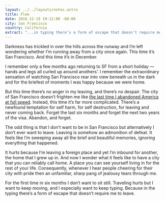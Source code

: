 ```yaml
---
layout: ../../layouts/notes.astro
title: Flee
date: 2016-12-19 19:12:00 -08:00
city: San Francisco
country: California
extract: "...in typing there’s a form of escape that doesn’t require me to leave."
---
```


Darkness has trickled in over the hills across the runway and I’m left wondering whether I’m running away from a city once again. This time it’s San Francisco. And this time it’s in December.

I remember only a few months ago returning to SF from a short holiday — hands and legs all curled up around anothers’. I remember the extraordinary sensation of watching San Francisco rear into view beneath us in the dark and for the briefest of moments I was happy because we were home.

But this time there’s no anger in my leaving, and there’s no despair. The city of San Francisco doesn’t frighten me like [the last time I abandoned America at full speed](https://robinrendle.com/notes/with-teeth-of-metal-and-glass/). Instead, this time it’s far more complicated. There’s a newfound temptation for self harm, for self destruction, for leaving and never coming back. Forget the last six months and forget the next two years of the visa. Abandon, and forget.

The odd thing is that I don’t want to be in San Francisco but alternatively I don’t ever want to leave. Leaving is somehow an admonition of defeat. It feels like I’m sweeping away all the brief and beautiful memories, ignoring everything that happened.

It hurts because I’m leaving a foreign place and yet I’m inbound for another, the home that I grew up in. And now I wonder what it feels like to have a city that you can reliably call home. A place you can see yourself living in for the rest of your life. Consequently, whenever I hear people cheering for their city with pride then an unfamiliar, sharp pang of jealousy tears through me.

For the first time in six months I don’t want to sit still. Traveling hurts but I want to keep moving, and I especially want to keep typing. Because in the typing there’s a form of escape that doesn’t require me to leave.
